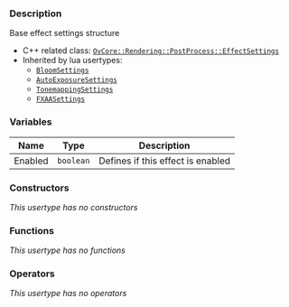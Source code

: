 ### Description
Base effect settings structure

- C++ related class: [`OvCore::Rendering::PostProcess::EffectSettings`](https://github.com/adriengivry/Overload/blob/develop/Sources/Overload/OvCore/include/OvCore/Rendering/PostProcess/AEffect.h)
- Inherited by lua usertypes:
    - [`BloomSettings`](BloomSettings)
    - [`AutoExposureSettings`](AutoExposureSettings)
    - [`TonemappingSettings`](TonemappingSettings)
    - [`FXAASettings`](FXAASettings)

### Variables
|Name|Type|Description|
|-|-|-|
|Enabled|`boolean`|Defines if this effect is enabled|

### Constructors
_This usertype has no constructors_

### Functions
_This usertype has no functions_

### Operators
_This usertype has no operators_
